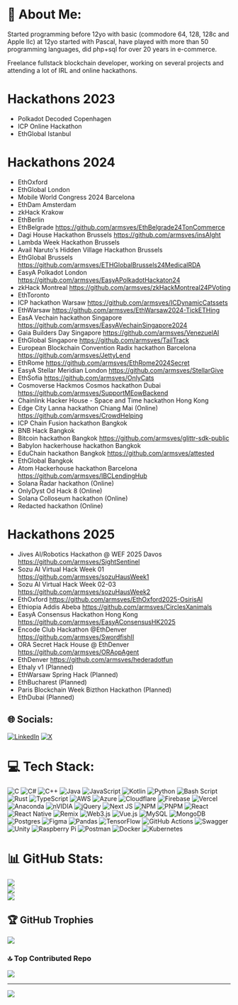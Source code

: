 # 💫 About Me:
Started programming before 12yo with basic (commodore 64, 128, 128c and Apple IIc) at 12yo started with Pascal, have played with more than 50 programming languages, did php+sql for over 20 years in e-commerce.

Freelance fullstack blockchain developer, working on several projects and attending a lot of IRL and online hackathons.

# Hackathons 2023
- Polkadot Decoded Copenhagen
- ICP Online Hackathon
- EthGlobal Istanbul

# Hackathons 2024

- EthOxford
- EthGlobal London
- Mobile World Congress 2024 Barcelona
- EthDam Amsterdam
- zkHack Krakow
- EthBerlin
- EthBelgrade https://github.com/armsves/EthBelgrade24TonCommerce
- Dagi House Hackathon Brussels https://github.com/armsves/insAIght
- Lambda Week Hackathon Brussels
- Avail Naruto's Hidden Village Hackathon Brussels
- EthGlobal Brussels https://github.com/armsves/ETHGlobalBrussels24MedicalRDA
- EasyA Polkadot London https://github.com/armsves/EasyAPolkadotHackaton24
- zkHack Montreal https://github.com/armsves/zkHackMontreal24PVoting
- EthToronto
- ICP hackathon Warsaw https://github.com/armsves/ICDynamicCatssets
- EthWarsaw https://github.com/armsves/EthWarsaw2024-TickETHing
- EasA Vechain hackathon Singapore https://github.com/armsves/EasyAVechainSingapore2024
- Gaia Builders Day Singapore https://github.com/armsves/VenezuelAI
- EthGlobal Singapore https://github.com/armsves/TailTrack
- European Blockchain Convention Radix hackathon Barcelona https://github.com/armsves/JettyLend
- EthRome https://github.com/armsves/EthRome2024Secret
- EasyA Stellar Meridian London https://github.com/armsves/StellarGive
- EthSofia https://github.com/armsves/OnlyCats
- Cosmoverse Hackmos Cosmos hackathon Dubai https://github.com/armsves/SupportMEowBackend
- Chainlink Hacker House - Space and Time hackathon Hong Kong
- Edge City Lanna hackathon Chiang Mai (Online) https://github.com/armsves/CrowdHelping
- ICP Chain Fusion hackathon Bangkok
- BNB Hack Bangkok
- Bitcoin hackathon Bangkok https://github.com/armsves/glittr-sdk-public
- Babylon hackerhouse hackathon Bangkok
- EduChain hackathon Bangkok https://github.com/armsves/attested
- EthGlobal Bangkok
- Atom Hackerhouse hackathon Barcelona https://github.com/armsves/IBCLendingHub
- Solana Radar hackathon (Online)
- OnlyDyst Od Hack 8 (Online)
- Solana Colloseum hackathon (Online)
- Redacted hackathon (Online)

# Hackathons 2025
- Jives AI/Robotics Hackathon @ WEF 2025 Davos https://github.com/armsves/SightSentinel
- Sozu AI Virtual Hack Week 01 https://github.com/armsves/sozuHausWeek1
- Sozu AI Virtual Hack Week 02-03 https://github.com/armsves/sozuHausWeek2
- EthOxford https://github.com/armsves/EthOxford2025-OsirisAI
- Ethiopia Addis Abeba https://github.com/armsves/CirclesXanimals
- EasyA Consensus Hackathon Hong Kong https://github.com/armsves/EasyAConsensusHK2025
- Encode Club Hackathon @EthDenver https://github.com/armsves/SwordfishII
- ORA Secret Hack House @ EthDenver https://github.com/armsves/ORAopAgent
- EthDenver https://github.com/armsves/hederadotfun
- Ethaly v1 (Planned)
- EthWarsaw Spring Hack (Planned)
- EthBucharest (Planned)
- Paris Blockchain Week Bizthon Hackathon (Planned)
- EthDubai (Planned)

## 🌐 Socials:
[![LinkedIn](https://img.shields.io/badge/LinkedIn-%230077B5.svg?logo=linkedin&logoColor=white)](https://linkedin.com/in/armsves) 
[![X](https://img.shields.io/badge/X-black.svg?logo=X&logoColor=white)](https://x.com/armsves) 

# 💻 Tech Stack:
![C](https://img.shields.io/badge/c-%2300599C.svg?style=plastic&logo=c&logoColor=white) ![C#](https://img.shields.io/badge/c%23-%23239120.svg?style=plastic&logo=csharp&logoColor=white) ![C++](https://img.shields.io/badge/c++-%2300599C.svg?style=plastic&logo=c%2B%2B&logoColor=white) ![Java](https://img.shields.io/badge/java-%23ED8B00.svg?style=plastic&logo=openjdk&logoColor=white) ![JavaScript](https://img.shields.io/badge/javascript-%23323330.svg?style=plastic&logo=javascript&logoColor=%23F7DF1E) ![Kotlin](https://img.shields.io/badge/kotlin-%237F52FF.svg?style=plastic&logo=kotlin&logoColor=white) ![Python](https://img.shields.io/badge/python-3670A0?style=plastic&logo=python&logoColor=ffdd54) ![Bash Script](https://img.shields.io/badge/bash_script-%23121011.svg?style=plastic&logo=gnu-bash&logoColor=white) ![Rust](https://img.shields.io/badge/rust-%23000000.svg?style=plastic&logo=rust&logoColor=white) ![TypeScript](https://img.shields.io/badge/typescript-%23007ACC.svg?style=plastic&logo=typescript&logoColor=white) ![AWS](https://img.shields.io/badge/AWS-%23FF9900.svg?style=plastic&logo=amazon-aws&logoColor=white) ![Azure](https://img.shields.io/badge/azure-%230072C6.svg?style=plastic&logo=microsoftazure&logoColor=white) ![Cloudflare](https://img.shields.io/badge/Cloudflare-F38020?style=plastic&logo=Cloudflare&logoColor=white) ![Firebase](https://img.shields.io/badge/firebase-%23039BE5.svg?style=plastic&logo=firebase) ![Vercel](https://img.shields.io/badge/vercel-%23000000.svg?style=plastic&logo=vercel&logoColor=white) ![Anaconda](https://img.shields.io/badge/Anaconda-%2344A833.svg?style=plastic&logo=anaconda&logoColor=white) ![nVIDIA](https://img.shields.io/badge/cuda-000000.svg?style=plastic&logo=nVIDIA&logoColor=green) ![jQuery](https://img.shields.io/badge/jquery-%230769AD.svg?style=plastic&logo=jquery&logoColor=white) ![Next JS](https://img.shields.io/badge/Next-black?style=plastic&logo=next.js&logoColor=white) ![NPM](https://img.shields.io/badge/NPM-%23CB3837.svg?style=plastic&logo=npm&logoColor=white) ![PNPM](https://img.shields.io/badge/pnpm-%234a4a4a.svg?style=plastic&logo=pnpm&logoColor=f69220) ![React](https://img.shields.io/badge/react-%2320232a.svg?style=plastic&logo=react&logoColor=%2361DAFB) ![React Native](https://img.shields.io/badge/react_native-%2320232a.svg?style=plastic&logo=react&logoColor=%2361DAFB) ![Remix](https://img.shields.io/badge/remix-%23000.svg?style=plastic&logo=remix&logoColor=white) ![Web3.js](https://img.shields.io/badge/web3.js-F16822?style=plastic&logo=web3.js&logoColor=white) ![Vue.js](https://img.shields.io/badge/vue.js-%2335495e.svg?style=plastic&logo=vuedotjs&logoColor=%234FC08D) ![MySQL](https://img.shields.io/badge/mysql-4479A1.svg?style=plastic&logo=mysql&logoColor=white) ![MongoDB](https://img.shields.io/badge/MongoDB-%234ea94b.svg?style=plastic&logo=mongodb&logoColor=white) ![Postgres](https://img.shields.io/badge/postgres-%23316192.svg?style=plastic&logo=postgresql&logoColor=white) ![Figma](https://img.shields.io/badge/figma-%23F24E1E.svg?style=plastic&logo=figma&logoColor=white) ![Pandas](https://img.shields.io/badge/pandas-%23150458.svg?style=plastic&logo=pandas&logoColor=white) ![TensorFlow](https://img.shields.io/badge/TensorFlow-%23FF6F00.svg?style=plastic&logo=TensorFlow&logoColor=white) ![GitHub Actions](https://img.shields.io/badge/github%20actions-%232671E5.svg?style=plastic&logo=githubactions&logoColor=white) ![Swagger](https://img.shields.io/badge/-Swagger-%23Clojure?style=plastic&logo=swagger&logoColor=white) ![Unity](https://img.shields.io/badge/unity-%23000000.svg?style=plastic&logo=unity&logoColor=white) ![Raspberry Pi](https://img.shields.io/badge/-Raspberry_Pi-C51A4A?style=plastic&logo=Raspberry-Pi) ![Postman](https://img.shields.io/badge/Postman-FF6C37?style=plastic&logo=postman&logoColor=white) ![Docker](https://img.shields.io/badge/docker-%230db7ed.svg?style=plastic&logo=docker&logoColor=white) ![Kubernetes](https://img.shields.io/badge/kubernetes-%23326ce5.svg?style=plastic&logo=kubernetes&logoColor=white)
# 📊 GitHub Stats:
![](https://github-readme-stats.vercel.app/api?username=armsves&theme=dark&hide_border=false&include_all_commits=true&count_private=false)<br/>
![](https://github-readme-streak-stats.herokuapp.com/?user=armsves&theme=dark&hide_border=false)<br/>
![](https://github-readme-stats.vercel.app/api/top-langs/?username=armsves&theme=dark&hide_border=false&include_all_commits=true&count_private=false&layout=compact)

## 🏆 GitHub Trophies
![](https://github-profile-trophy.vercel.app/?username=armsves&theme=onedark&no-frame=false&no-bg=true&margin-w=4)

### 🔝 Top Contributed Repo
![](https://github-contributor-stats.vercel.app/api?username=armsves&limit=5&theme=dark&combine_all_yearly_contributions=true)

---
[![](https://visitcount.itsvg.in/api?id=armsves&icon=0&color=0)](https://visitcount.itsvg.in)

<!-- Proudly created with GPRM ( https://gprm.itsvg.in ) -->
